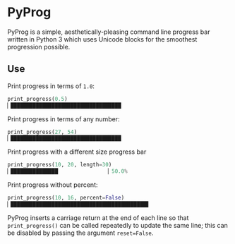 PyProg
=========

PyProg is a simple, aesthetically-pleasing command line progress bar written in Python 3 which uses Unicode blocks for the smoothest progression possible.

## Use

Print progress in terms of `1.0`:
``` python
print_progress(0.5)
▏███████████████████████████████████                                   ▕ 50.0%
```

Print progress in terms of any number:
``` python
print_progress(27, 54)
▏███████████████████████████████████                                   ▕ 50.0%
```

Print progress with a different size progress bar
``` python
print_progress(10, 20, length=30)
▏███████████████               ▕ 50.0%
```

Print progress without percent:
``` python
print_progress(10, 16, percent=False)
▏███████████████████████████████████████████▋                          ▕
```

PyProg inserts a carriage return at the end of each line so that `print_progress()` can be called repeatedly to update the same line; this can be disabled by passing the argument `reset=False`.
